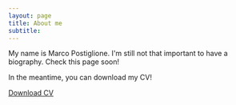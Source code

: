 ```yaml
---
layout: page
title: About me
subtitle: 
---
```


My name is Marco Postiglione. I'm still not that important to have a biography. Check this page soon!

In the meantime, you can download my CV!

<p>
  <a href="/CV.pdf" class="button" download><i class="fa fa-download"></i>Download CV</a>
</p>
